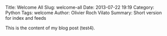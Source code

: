 Title: Welcome All
Slug: welcome-all
Date: 2013-07-22 19:19
Category: Python
Tags: welcome
Author: Olivier Roch Vilato
Summary: Short version for index and feeds

This is the content of my blog post (test4).
